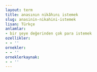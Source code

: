 ```yaml
---
layout: term
title: anasının nikâhını istemek
slug: anasinin-nikahini-istemek
lisan: Türkçe
anlamlar:
- bir şeye değerinden çok para istemek
ozellikler:
- - ''
ornekler:
- - ''
orneklerkaynak:
- - ''
---
```


